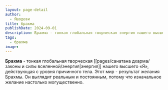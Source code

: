 ```yaml
---
layout: page-detail
author:
  - Яшодеви
title: брахма
publishDate: 2024-09-01
description: Брахма - тонкая глобальная творческая энергия нашего высшего «Я», действующая с уровня причинного тела. Этот мир - результат желания Брахмы. Он выглядит реальным и постоянным, потому что изначальное желание настолько могущественно.
tags:
  - брахма
image:
---
```

**Брахма** - тонкая глобальная творческая [[pages/санатана дхарма/законы и силы вселенной/энергия|энергия]] нашего высшего «Я», действующая с уровня причинного тела. Этот мир - результат желания Брахмы. Он выглядит реальным и постоянным, потому что изначальное желание настолько могущественно.

